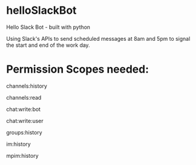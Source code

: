 # helloSlackBot
Hello Slack Bot - built with python

Using Slack's APIs to send scheduled messages at 8am and 5pm to signal the start and end of the work day.


# Permission Scopes needed:
channels:history

channels:read

chat:write:bot

chat:write:user

groups:history

im:history

mpim:history 

